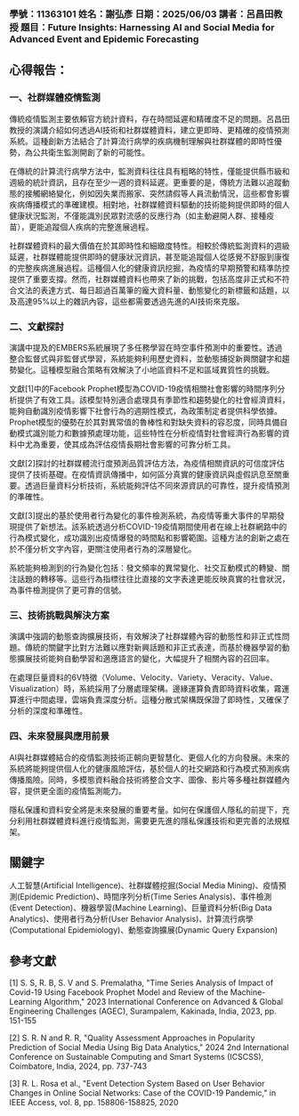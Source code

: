 ### 學號：11363101 姓名：謝弘彥 日期：2025/06/03 講者：呂昌田教授 題目：Future Insights: Harnessing AI and Social Media for Advanced Event and Epidemic Forecasting

## 心得報告：

### 一、社群媒體疫情監測

傳統疫情監測主要依賴官方統計資料，存在時間延遲和精確度不足的問題。呂昌田教授的演講介紹如何透過AI技術和社群媒體資料，建立更即時、更精確的疫情預測系統。這種創新方法結合了計算流行病學的疾病機制理解與社群媒體的即時性優勢，為公共衛生監測開創了新的可能性。

在傳統的計算流行病學方法中，監測資料往往具有粗略的特性，僅能提供縣市級和週級的統計資訊，且存在至少一週的資料延遲。更重要的是，傳統方法難以追蹤動態的接觸網絡變化，例如因失業而搬家、突然請假等人員流動情況，這些都會影響疾病傳播模式的準確建模。相對地，社群媒體資料驅動的技術能夠提供即時的個人健康狀況監測，不僅能識別民眾對流感的反應行為（如主動避開人群、接種疫苗），更能追蹤個人疾病的完整進展過程。

社群媒體資料的最大價值在於其即時性和細緻度特性。相較於傳統監測資料的週級延遲，社群媒體能提供即時的健康狀況資訊，甚至能追蹤個人從感覺不舒服到康復的完整疾病進展過程。這種個人化的健康資訊挖掘，為疫情的早期預警和精準防控提供了重要支撐。然而，社群媒體資料也帶來了新的挑戰，包括高度非正式和不符合文法的表達方式、每日超過百萬筆的龐大資料量、動態變化的新標籤和話題，以及高達95%以上的雜訊內容，這些都需要透過先進的AI技術來克服。

### 二、文獻探討

演講中提及的EMBERS系統展現了多任務學習在時空事件預測中的重要性。透過整合監督式與非監督式學習，系統能夠利用歷史資料，並動態捕捉新興關鍵字和趨勢變化。這種模型融合策略有效解決了小地區資料不足和區域異質性的挑戰。

文獻[1]中的Facebook Prophet模型為COVID-19疫情相關社會影響的時間序列分析提供了有效工具。該模型特別適合處理具有季節性和趨勢變化的社會經濟資料，能夠自動識別疫情影響下社會行為的週期性模式，為政策制定者提供科學依據。Prophet模型的優勢在於其對異常值的魯棒性和對缺失資料的容忍度，同時具備自動模式識別能力和數據預處理功能，這些特性在分析疫情對社會經濟行為影響的資料中尤為重要，使其成為評估疫情長期社會影響的可靠分析工具。

文獻[2]探討的社群媒體流行度預測品質評估方法，為疫情相關資訊的可信度評估提供了技術基礎。在疫情資訊傳播中，如何區分真實的健康資訊與虛假訊息至關重要。透過巨量資料分析技術，系統能夠評估不同來源資訊的可靠性，提升疫情預測的準確性。

文獻[3]提出的基於使用者行為變化的事件檢測系統，為疫情等重大事件的早期發現提供了新想法。該系統透過分析COVID-19疫情期間使用者在線上社群網路中的行為模式變化，成功識別出疫情爆發的時間點和影響範圍。這種方法的創新之處在於不僅分析文字內容，更關注使用者行為的深層變化。

系統能夠檢測到的行為變化包括：發文頻率的異常變化、社交互動模式的轉變、關注話題的轉移等。這些行為指標往往比直接的文字表達更能反映真實的社會狀況，為事件檢測提供了更可靠的信號。

### 三、技術挑戰與解決方案

演講中強調的動態查詢擴展技術，有效解決了社群媒體內容的動態性和非正式性問題。傳統的關鍵字比對方法難以應對新興話題和非正式表達，而基於機器學習的動態擴展技術能夠自動學習和適應語言的變化，大幅提升了相關內容的召回率。

在處理巨量資料的6V特徵（Volume、Velocity、Variety、Veracity、Value、Visualization）時，系統採用了分層處理架構。邊緣運算負責即時資料收集，霧運算進行中間處理，雲端負責深度分析。這種分散式架構既保證了即時性，又確保了分析的深度和準確性。

### 四、未來發展與應用前景

AI與社群媒體結合的疫情監測技術正朝向更智慧化、更個人化的方向發展。未來的系統將能夠提供個人化的健康風險評估，基於個人的社交網路和行為模式預測疾病傳播風險。同時，多模態資料融合技術將整合文字、圖像、影片等多種社群媒體內容，提供更全面的疫情監測能力。

隱私保護和資料安全將是未來發展的重要考量。如何在保護個人隱私的前提下，充分利用社群媒體資料進行疫情監測，需要更先進的隱私保護技術和更完善的法規框架。

## 關鍵字
人工智慧(Artificial Intelligence)、社群媒體挖掘(Social Media Mining)、疫情預測(Epidemic Prediction)、時間序列分析(Time Series Analysis)、事件檢測(Event Detection)、機器學習(Machine Learning)、巨量資料分析(Big Data Analytics)、使用者行為分析(User Behavior Analysis)、計算流行病學(Computational Epidemiology)、動態查詢擴展(Dynamic Query Expansion)

## 參考文獻
[1] S. S, R. B, S. V and S. Premalatha, "Time Series Analysis of Impact of Covid-19 Using Facebook Prophet Model and Review of the Machine-Learning Algorithm," 2023 International Conference on Advanced & Global Engineering Challenges (AGEC), Surampalem, Kakinada, India, 2023, pp. 151-155

[2] S. R. N and R. R, "Quality Assessment Approaches in Popularity Prediction of Social Media Using Big Data Analytics," 2024 2nd International Conference on Sustainable Computing and Smart Systems (ICSCSS), Coimbatore, India, 2024, pp. 737-743

[3] R. L. Rosa et al., "Event Detection System Based on User Behavior Changes in Online Social Networks: Case of the COVID-19 Pandemic," in IEEE Access, vol. 8, pp. 158806-158825, 2020

